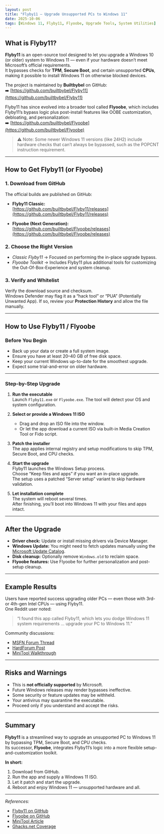```yaml
---
layout: post
title: "Flyby11 – Upgrade Unsupported PCs to Windows 11"
date: 2025-10-06
tags: [Windows 11, Flyby11, Flyoobe, Upgrade Tools, System Utilities]
---
```


## What is Flyby11?

**Flyby11** is an open-source tool designed to let you upgrade a Windows 10 (or older) system to Windows 11 — even if your hardware doesn’t meet Microsoft’s official requirements.  
It bypasses checks for **TPM**, **Secure Boot**, and certain unsupported **CPUs**, making it possible to install Windows 11 on otherwise blocked devices.

The project is maintained by **Builtbybel** on GitHub:  
➡️ [https://github.com/builtbybel/Flyby11](https://github.com/builtbybel/Flyby11)

Flyby11 has since evolved into a broader tool called **Flyoobe**, which includes Flyby11’s bypass logic plus post-install features like OOBE customization, debloating, and personalization:  
➡️ [https://github.com/builtbybel/Flyoobe](https://github.com/builtbybel/Flyoobe)

> ⚠️ Note: Some newer Windows 11 versions (like 24H2) include hardware checks that can’t always be bypassed, such as the POPCNT instruction requirement.

---

## How to Get Flyby11 (or Flyoobe)

### 1. Download from GitHub
The official builds are published on GitHub:

- **Flyby11 Classic:**  
  [https://github.com/builtbybel/Flyby11/releases](https://github.com/builtbybel/Flyby11/releases)

- **Flyoobe (Next Generation):**  
  [https://github.com/builtbybel/Flyoobe/releases](https://github.com/builtbybel/Flyoobe/releases)

### 2. Choose the Right Version
- *Classic Flyby11* → Focused on performing the in-place upgrade bypass.  
- *Flyoobe Toolkit* → Includes Flyby11 plus additional tools for customizing the Out-Of-Box-Experience and system cleanup.

### 3. Verify and Whitelist
Verify the download source and checksum.  
Windows Defender may flag it as a “hack tool” or “PUA” (Potentially Unwanted App). If so, review your **Protection History** and allow the file manually.

---

## How to Use Flyby11 / Flyoobe

### Before You Begin
- Back up your data or create a full system image.  
- Ensure you have at least 20–40 GB of free disk space.  
- Keep your current Windows up-to-date for the smoothest upgrade.  
- Expect some trial-and-error on older hardware.

---

### Step-by-Step Upgrade

1. **Run the executable**  
   Launch `Flyby11.exe` or `Flyoobe.exe`. The tool will detect your OS and system configuration.

2. **Select or provide a Windows 11 ISO**  
   - Drag and drop an ISO file into the window.  
   - Or let the app download a current ISO via built-in Media Creation Tool or Fido script.

3. **Patch the installer**  
   The app applies internal registry and setup modifications to skip TPM, Secure Boot, and CPU checks.

4. **Start the upgrade**  
   Flyby11 launches the Windows Setup process.  
   Choose “Keep files and apps” if you want an in-place upgrade.  
   The setup uses a patched “Server setup” variant to skip hardware validation.

5. **Let installation complete**  
   The system will reboot several times.  
   After finishing, you’ll boot into Windows 11 with your files and apps intact.

---

## After the Upgrade

- **Driver check:** Update or install missing drivers via Device Manager.  
- **Windows Update:** You might need to fetch updates manually using the [Microsoft Update Catalog](https://www.catalog.update.microsoft.com).  
- **Disk cleanup:** Optionally remove `Windows.old` to reclaim space.  
- **Flyoobe features:** Use Flyoobe for further personalization and post-setup cleanup.

---

## Example Results

Users have reported success upgrading older PCs — even those with 3rd- or 4th-gen Intel CPUs — using Flyby11.  
One Reddit user noted:

> “I found this app called Flyby11, which lets you dodge Windows 11 system requirements … upgrade your PC to Windows 11.”

Community discussions:  
- [MSFN Forum Thread](https://msfn.org/board/topic/186517-flyby-11-upgrade-to-windows-11-on-unsupported-pcs/)  
- [HardForum Post](https://hardforum.com/threads/flyby11-is-actually-pretty-nice-to-upgrade-an-unsupported-machine-to-win11.2041888/)  
- [MiniTool Walkthrough](https://www.minitool.com/news/bypass-windows-11-system-requirements-with-flyby11.html)

---

## Risks and Warnings

- This is **not officially supported** by Microsoft.  
- Future Windows releases may render bypasses ineffective.  
- Some security or feature updates may be withheld.  
- Your antivirus may quarantine the executable.  
- Proceed only if you understand and accept the risks.

---

## Summary

**Flyby11** is a streamlined way to upgrade an unsupported PC to Windows 11 by bypassing TPM, Secure Boot, and CPU checks.  
Its successor, **Flyoobe**, integrates Flyby11’s logic into a more flexible setup-and-customization toolkit.

**In short:**  
1. Download from GitHub.  
2. Run the app and supply a Windows 11 ISO.  
3. Let it patch and start the upgrade.  
4. Reboot and enjoy Windows 11 — unsupported hardware and all.

---

*References:*  
- [Flyby11 on GitHub](https://github.com/builtbybel/Flyby11)  
- [Flyoobe on GitHub](https://github.com/builtbybel/Flyoobe)  
- [MiniTool Article](https://www.minitool.com/news/bypass-windows-11-system-requirements-with-flyby11.html)  
- [Ghacks.net Coverage](https://www.ghacks.net/2025/07/17/windows-10-to-11-upgrader-flyby11-gets-a-convenient-option-for-downloading-the-windows-11-iso/)
